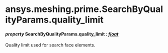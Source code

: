<a id="ansys-meshing-prime-searchbyqualityparams-quality-limit"></a>

# ansys.meshing.prime.SearchByQualityParams.quality_limit

<a id="ansys.meshing.prime.SearchByQualityParams.quality_limit"></a>

#### *property* SearchByQualityParams.quality_limit *: [float](https://docs.python.org/3.11/library/functions.html#float)*

Quality limit used for search face elements.

<!-- !! processed by numpydoc !! -->
